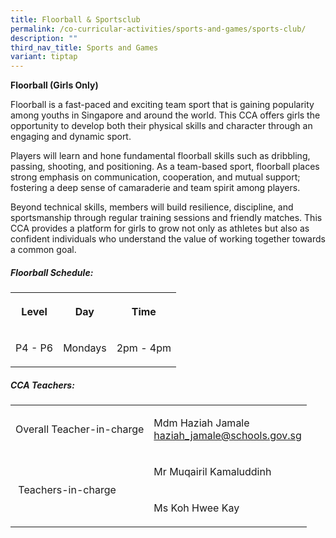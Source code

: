 ```yaml
---
title: Floorball & Sportsclub
permalink: /co-curricular-activities/sports-and-games/sports-club/
description: ""
third_nav_title: Sports and Games
variant: tiptap
---
```

<p><strong>Floorball (Girls Only)</strong>
</p>
<p>Floorball is a fast-paced and exciting team sport that is gaining popularity
among youths in Singapore and around the world. This CCA offers girls the
opportunity to develop both their physical skills and character through
an engaging and dynamic sport.</p>
<p>Players will learn and hone fundamental floorball skills such as dribbling,
passing, shooting, and positioning. As a team-based sport, floorball places
strong emphasis on communication, cooperation, and mutual support; fostering
a deep sense of camaraderie and team spirit among players.</p>
<p>Beyond technical skills, members will build resilience, discipline, and
sportsmanship through regular training sessions and friendly matches. This
CCA provides a platform for girls to grow not only as athletes but also
as confident individuals who understand the value of working together towards
a common goal.</p>
<h5>Floorball Schedule:</h5>
<table style="minWidth: 75px">
<colgroup>
<col>
<col>
<col>
</colgroup>
<tbody>
<tr>
<th rowspan="1" colspan="1">
<p><strong>Level</strong>
</p>
</th>
<th rowspan="1" colspan="1">
<p><strong>Day</strong>
</p>
</th>
<th rowspan="1" colspan="1">
<p><strong>Time</strong>
</p>
</th>
</tr>
<tr>
<td rowspan="1" colspan="1">
<p>P4 - P6
<br>
</p>
</td>
<td rowspan="1" colspan="1">
<p>Mondays</p>
</td>
<td rowspan="1" colspan="1">
<p>2pm - 4pm</p>
</td>
</tr>
</tbody>
</table>
<h5>CCA Teachers:</h5>
<table style="minWidth: 50px">
<colgroup>
<col>
<col>
</colgroup>
<tbody>
<tr>
<td rowspan="1" colspan="1">
<p>Overall Teacher-in-charge</p>
</td>
<td rowspan="1" colspan="1">
<p>Mdm Haziah Jamale
<br><a href="mailto:haziah_jamale@schools.gov.sg" rel="noopener noreferrer nofollow" target="">haziah_jamale@schools.gov.sg</a>
</p>
</td>
</tr>
<tr>
<td rowspan="2" colspan="1">
<p>&nbsp;Teachers-in-charge</p>
</td>
<td rowspan="1" colspan="1">
<p>Mr Muqairil Kamaluddinh</p>
</td>
</tr>
<tr>
<td rowspan="1" colspan="1">
<p>Ms Koh Hwee Kay</p>
</td>
</tr>
</tbody>
</table>
<p></p>